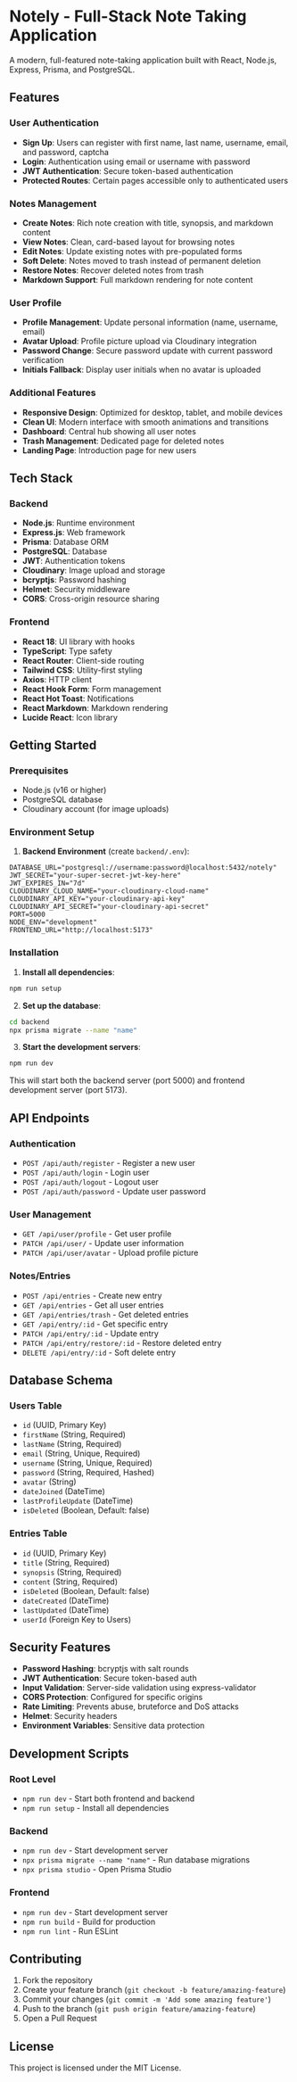 # Notely - Full-Stack Note Taking Application

A modern, full-featured note-taking application built with React, Node.js, Express, Prisma, and PostgreSQL.

## Features

### User Authentication
- **Sign Up**: Users can register with first name, last name, username, email, and password, captcha
- **Login**: Authentication using email or username with password
- **JWT Authentication**: Secure token-based authentication
- **Protected Routes**: Certain pages accessible only to authenticated users

### Notes Management
- **Create Notes**: Rich note creation with title, synopsis, and markdown content
- **View Notes**: Clean, card-based layout for browsing notes
- **Edit Notes**: Update existing notes with pre-populated forms
- **Soft Delete**: Notes moved to trash instead of permanent deletion
- **Restore Notes**: Recover deleted notes from trash
- **Markdown Support**: Full markdown rendering for note content

### User Profile
- **Profile Management**: Update personal information (name, username, email)
- **Avatar Upload**: Profile picture upload via Cloudinary integration
- **Password Change**: Secure password update with current password verification
- **Initials Fallback**: Display user initials when no avatar is uploaded

### Additional Features
- **Responsive Design**: Optimized for desktop, tablet, and mobile devices
- **Clean UI**: Modern interface with smooth animations and transitions
- **Dashboard**: Central hub showing all user notes
- **Trash Management**: Dedicated page for deleted notes
- **Landing Page**: Introduction page for new users

## Tech Stack

### Backend
- **Node.js**: Runtime environment
- **Express.js**: Web framework
- **Prisma**: Database ORM
- **PostgreSQL**: Database
- **JWT**: Authentication tokens
- **Cloudinary**: Image upload and storage
- **bcryptjs**: Password hashing
- **Helmet**: Security middleware
- **CORS**: Cross-origin resource sharing

### Frontend
- **React 18**: UI library with hooks
- **TypeScript**: Type safety
- **React Router**: Client-side routing
- **Tailwind CSS**: Utility-first styling
- **Axios**: HTTP client
- **React Hook Form**: Form management
- **React Hot Toast**: Notifications
- **React Markdown**: Markdown rendering
- **Lucide React**: Icon library

## Getting Started

### Prerequisites
- Node.js (v16 or higher)
- PostgreSQL database
- Cloudinary account (for image uploads)

### Environment Setup

1. **Backend Environment** (create `backend/.env`):
```env
DATABASE_URL="postgresql://username:password@localhost:5432/notely"
JWT_SECRET="your-super-secret-jwt-key-here"
JWT_EXPIRES_IN="7d"
CLOUDINARY_CLOUD_NAME="your-cloudinary-cloud-name"
CLOUDINARY_API_KEY="your-cloudinary-api-key"
CLOUDINARY_API_SECRET="your-cloudinary-api-secret"
PORT=5000
NODE_ENV="development"
FRONTEND_URL="http://localhost:5173"
```

### Installation

1. **Install all dependencies**:
```bash
npm run setup
```

2. **Set up the database**:
```bash
cd backend
npx prisma migrate --name "name"
```

3. **Start the development servers**:
```bash
npm run dev
```

This will start both the backend server (port 5000) and frontend development server (port 5173).

## API Endpoints

### Authentication
- `POST /api/auth/register` - Register a new user
- `POST /api/auth/login` - Login user
- `POST /api/auth/logout` - Logout user
- `POST /api/auth/password` - Update user password

### User Management
- `GET /api/user/profile` - Get user profile
- `PATCH /api/user/` - Update user information
- `PATCH /api/user/avatar` - Upload profile picture

### Notes/Entries
- `POST /api/entries` - Create new entry
- `GET /api/entries` - Get all user entries
- `GET /api/entries/trash` - Get deleted entries
- `GET /api/entry/:id` - Get specific entry
- `PATCH /api/entry/:id` - Update entry
- `PATCH /api/entry/restore/:id` - Restore deleted entry
- `DELETE /api/entry/:id` - Soft delete entry

## Database Schema

### Users Table
- `id` (UUID, Primary Key)
- `firstName` (String, Required)
- `lastName` (String, Required)
- `email` (String, Unique, Required)
- `username` (String, Unique, Required)
- `password` (String, Required, Hashed)
- `avatar` (String)
- `dateJoined` (DateTime)
- `lastProfileUpdate` (DateTime)
- `isDeleted` (Boolean, Default: false)

### Entries Table
- `id` (UUID, Primary Key)
- `title` (String, Required)
- `synopsis` (String, Required)
- `content` (String, Required)
- `isDeleted` (Boolean, Default: false)
- `dateCreated` (DateTime)
- `lastUpdated` (DateTime)
- `userId` (Foreign Key to Users)

## Security Features

- **Password Hashing**: bcryptjs with salt rounds
- **JWT Authentication**: Secure token-based auth
- **Input Validation**: Server-side validation using express-validator
- **CORS Protection**: Configured for specific origins
- **Rate Limiting**: Prevents abuse, bruteforce and DoS attacks
- **Helmet**: Security headers
- **Environment Variables**: Sensitive data protection

## Development Scripts

### Root Level
- `npm run dev` - Start both frontend and backend
- `npm run setup` - Install all dependencies

### Backend
- `npm run dev` - Start development server
- `npx prisma migrate --name "name"` - Run database migrations
- `npx prisma studio` - Open Prisma Studio

### Frontend
- `npm run dev` - Start development server
- `npm run build` - Build for production
- `npm run lint` - Run ESLint

## Contributing

1. Fork the repository
2. Create your feature branch (`git checkout -b feature/amazing-feature`)
3. Commit your changes (`git commit -m 'Add some amazing feature'`)
4. Push to the branch (`git push origin feature/amazing-feature`)
5. Open a Pull Request

## License

This project is licensed under the MIT License.